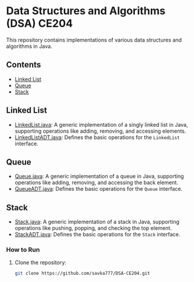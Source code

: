 # Data Structures and Algorithms (DSA) CE204

This repository contains implementations of various data structures and algorithms in Java.

## Contents
- [Linked List](#linked-list)
- [Queue](#queue)
- [Stack](#stack)

## Linked List

- [LinkedList.java](LinkedList/LinkedList.java): A generic implementation of a singly linked list in Java, supporting operations like adding, removing, and accessing elements.
- [LinkedListADT.java](LinkedList/LinkedListADT.java): Defines the basic operations for the `LinkedList` interface.

## Queue

- [Queue.java](Queue/Queue.java): A generic implementation of a queue in Java, supporting operations like adding, removing, and accessing the back element.
- [QueueADT.java](Queue/QueueADT.java): Defines the basic operations for the `Queue` interface.

## Stack

- [Stack.java](Stack/Stack.java): A generic implementation of a stack in Java, supporting operations like pushing, popping, and checking the top element.
- [StackADT.java](Stack/StackADT.java): Defines the basic operations for the `Stack` interface.

### How to Run
1. Clone the repository:
   ```bash
   git clone https://github.com/savka777/DSA-CE204.git
